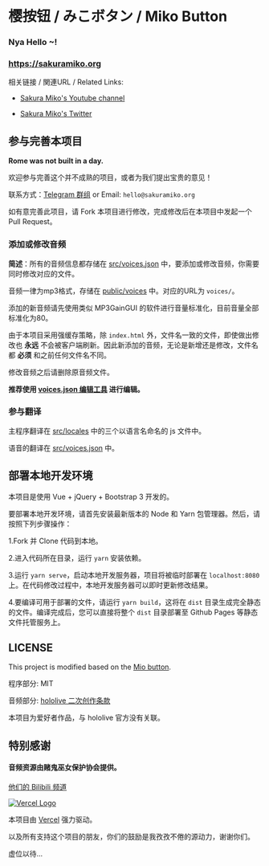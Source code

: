 # 樱按钮 / みこボタン / Miko Button

### Nya Hello ~!

### https://sakuramiko.org

相关链接 / 関連URL / Related Links:

* [Sakura Miko's Youtube channel](https://www.youtube.com/channel/UC-hM6YJuNYVAmUWxeIr9FeA)

* [Sakura Miko's Twitter](https://twitter.com/sakuramiko35)

## 参与完善本项目

**Rome was not built in a day.** 

欢迎参与完善这个并不成熟的项目，或者为我们提出宝贵的意见！

联系方式：[Telegram 群组](https://t.me/mikobutton)  or Email: `hello@sakuramiko.org`

如有意完善此项目，请 Fork 本项目进行修改，完成修改后在本项目中发起一个 Pull Request。

### 添加或修改音频

**简述**：所有的音频信息都存储在 [src/voices.json](src/voices.json) 中，要添加或修改音频，你需要同时修改对应的文件。

音频一律为mp3格式，存储在 [public/voices](public/voices) 中。对应的URL为 `voices/`。

添加的新音频请先使用类似 MP3GainGUI 的软件进行音量标准化，目前音量全部标准化为80。

由于本项目采用强缓存策略，除 `index.html` 外，文件名一致的文件，即使做出修改也 **永远** 不会被客户端刷新。因此新添加的音频，无论是新增还是修改，文件名都 **必须** 和之前任何文件名不同。

修改音频之后请删除原音频文件。

**推荐使用 [voices.json 编辑工具](https://aka.blw.moe/voiceditor) 进行编辑。**

### 参与翻译

主程序翻译在 [src/locales](src/locales) 中的三个以语言名命名的 js 文件中。

语音的翻译在 [src/voices.json](src/voices.json) 中。

## 部署本地开发环境

本项目是使用 Vue + jQuery + Bootstrap 3 开发的。

要部署本地开发环境，请首先安装最新版本的 Node 和 Yarn 包管理器。然后，请按照下列步骤操作：

1.Fork 并 Clone 代码到本地。

2.进入代码所在目录，运行 `yarn` 安装依赖。

3.运行 `yarn serve`，启动本地开发服务器，项目将被临时部署在 `localhost:8080` 上。在代码修改过程中，本地开发服务器可以即时更新修改结果。

4.要编译可用于部署的文件，请运行 `yarn build`，这将在 `dist` 目录生成完全静态的文件。编译完成后，您可以直接将整个 `dist` 目录部署至 Github Pages 等静态文件托管服务上。

## LICENSE

This project is modified based on the [Mio button](https://github.com/VoiceButtonUnitedProject/MioButton).

程序部分: MIT

音频部分: [hololive 二次创作条款](https://www.hololive.tv/terms)

本项目为爱好者作品，与 hololive 官方没有关联。

## 特别感谢

#### 音频资源由赌鬼巫女保护协会提供。

[他们的 Bilibili 频道](https://space.bilibili.com/487446531)

[![Vercel Logo](https://cdn.jsdelivr.net/gh/paizi/vue-test/vercel.svg)](https://vercel.com)

本项目由 [Vercel](https://vercel.com/) 强力驱动。

以及所有支持这个项目的朋友，你们的鼓励是我孜孜不倦的源动力，谢谢你们。

虚位以待...